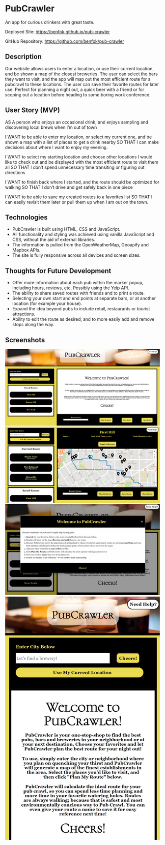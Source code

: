 # PubCrawler
An app for curious drinkers with great taste.

Deployed Site:
https://benfok.github.io/pub-crawler

GitHub Repository: 
https://github.com/benfok/pub-crawler 

## Description
Our website allows users to enter a location, or use their current location, and be shown a map of the closest breweries. The user can select the bars they want to visit, and the app will map out the most efficient route for a pubcrawl to these locations. The user can save their favorite routes for later use. Perfect for planning a night out, a quick beer with a friend or for scoping out a location before heading to some boring work conference. 

## User Story (MVP)
AS A person who enjoys an occasional drink, and enjoys sampling and discovering local brews when I’m out of town

I WANT to be able to enter my location, or select my current one, and be shown a map with a list of places to get a drink nearby
SO THAT I can make decisions about where I want to enjoy my evening.

I WANT to select my starting location and choose other locations I would like to check out and be displayed with the most efficient route to visit them all
SO THAT I don’t spend unnecessary time transiting or figuring out directions

I WANT to finish back where I started, and the route should be optimized for walking 
SO THAT I don’t drive and get safely back in one piece 

I WANT to be able to save my created routes to a favorites list 
SO THAT I can easily revisit them later or pull them up when I am out on the town.

## Technologies
- PubCrawler is built using HTML, CSS and JavaScript. 
- All functionality and styling was achieved using vanilla JavaScript and CSS, without the aid of external libraries. 
- The information is pulled from the OpenWeatherMap, Geoapify and Mapbox APIs. 
- The site is fully responsive across all devices and screen sizes. 


## Thoughts for Future Development
- Offer more information about each pub within the marker popup, including hours, reviews, etc. Possibly using the Yelp API.
- The ability to share saved routes with friends and to print a route.
- Selecting your own start and end points at separate bars, or at another location (for example your house).
- Expand the idea beyond pubs to include retail, restaurants or tourist attractions.
- Ability to edit the route as desired, and to more easily add and remove stops along the way.


## Screenshots
![Screenshot-1](./assets/images/home-screen.JPG "Upon Loading")
![Screenshot-2](./assets/images/displaying-route.JPG "Displaying a Route")
![Screenshot-3](./assets/images/help-modal.JPG "Modal with helpful instructions")
![Screenshot-4](./assets/images/mobile-view.JPG "Mobile View")
